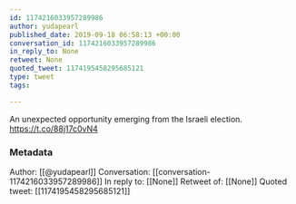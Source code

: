 ```yaml
---
id: 1174216033957289986
author: yudapearl
published_date: 2019-09-18 06:58:13 +00:00
conversation_id: 1174216033957289986
in_reply_to: None
retweet: None
quoted_tweet: 1174195458295685121
type: tweet
tags:

---
```


An unexpected opportunity emerging from the Israeli election. https://t.co/88j17c0vN4

### Metadata

Author: [[@yudapearl]]
Conversation: [[conversation-1174216033957289986]]
In reply to: [[None]]
Retweet of: [[None]]
Quoted tweet: [[1174195458295685121]]
